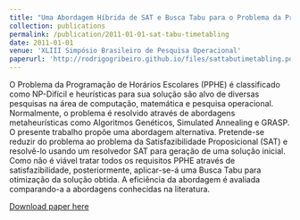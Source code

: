 ```yaml
---
title: "Uma Abordagem Híbrida de SAT e Busca Tabu para o Problema da Programação de Horários Escolares"
collection: publications
permalink: /publication/2011-01-01-sat-tabu-timetabling
date: 2011-01-01
venue: 'XLIII Simpósio Brasileiro de Pesquisa Operacional'
paperurl: 'http://rodrigogribeiro.github.io/files/sattabutimetabling.pdf'
---
```


O Problema da Programação de Horários Escolares (PPHE) é classificado como NP-Difícil e heurísticas para sua solução são alvo de diversas pesquisas na área de computação, matemática e pesquisa operacional. Normalmente, o problema é resolvido através de abordagens metaheurísticas como Algoritmos Genéticos, Simulated Annealing e GRASP. O presente trabalho propõe uma abordagem alternativa. Pretende-se reduzir do problema ao problema da Satisfazibilidade Proposicional (SAT) e resolvê-lo usando um resolvedor SAT para geração de uma solução inicial. Como não é viável tratar todos os requisitos PPHE através de satisfazibilidade, posteriormente, aplicar-se-á uma Busca Tabu para otimização da solução obtida. A eficiência da abordagem é avaliada comparando-a a abordagens conhecidas na literatura.


[Download paper here](http://rodrigogribeiro.github.io/files/sattabutimetabling.pdf)
